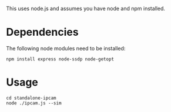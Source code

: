 This uses node.js and assumes you have node and npm installed.

# Dependencies

The following node modules need to be installed:
```
npm install express node-ssdp node-getopt
```

# Usage

```
cd standalone-ipcam
node ./ipcam.js --sim
```
